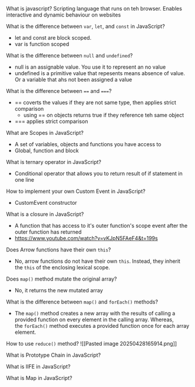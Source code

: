What is javascript?
Scripting language that runs on teh browser. Enables interactive and dynamic behaviour on websites

What is the difference between `var`, `let`, and `const` in JavaScript?
- let and const are block scoped.
- var is function scoped

What is the difference between `null` and `undefined`?
- null is an assignable value. You use it to represent an no value
- undefined is a primitive value that repesents means absence of value. Or a variable that ahs not been assigned a value

What is the difference between `==` and `===`?
- == coverts the values if they are not same type, then applies strict comparison
	- using == on objects returns true if they reference teh same object
- === applies strict comparison

What are Scopes in JavaScript?
- A set of variables, objects and functions you have access to
- Global, function and block

What is ternary operator in JavaScript?
- Conditional operator that allows you to return result of if statement in one line

How to implement your own Custom Event in JavaScript?
- CustomEvent constructor

What is a closure in JavaScript?
- A function that has access to it's outer function's scope event after the outer function has returned
- https://www.youtube.com/watch?v=vKJpN5FAeF4&t=199s

Does Arrow functions have their own `this`?
- No, arrow functions do not have their own `this`. Instead, they inherit the `this` of the enclosing lexical scope.

Does `map()` method mutate the original array?
- No, it returns the new mutated array

What is the difference between `map()` and `forEach()` methods?
- The `map()` method creates a new array with the results of calling a provided function on every element in the calling array. Whereas, the `forEach()` method executes a provided function once for each array element.

How to use `reduce()` method?
![[Pasted image 20250428165914.png]]

What is Prototype Chain in JavaScript?

What is IIFE in JavaScript?

What is Map in JavaScript?